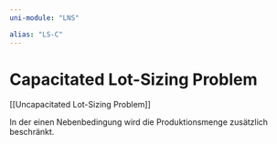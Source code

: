 ```yaml
---
uni-module: "LNS"

alias: "LS-C"
---
```


# Capacitated Lot-Sizing Problem

[[Uncapacitated Lot-Sizing Problem]]

In der einen Nebenbedingung wird die Produktionsmenge zusätzlich beschränkt.
